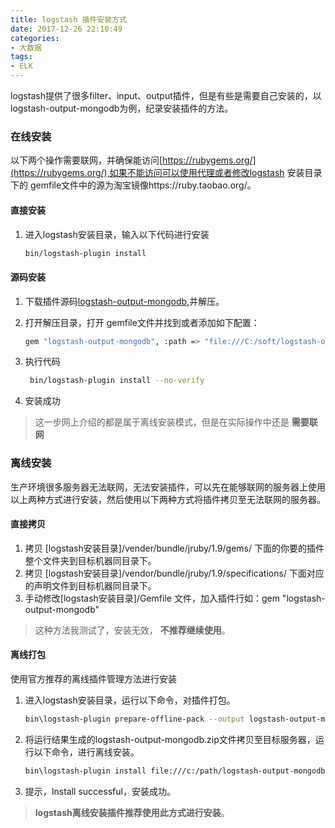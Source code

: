 ```yaml
---
title: logstash 插件安装方式
date: 2017-12-26 22:10:49
categories:
- 大数据
tags:
- ELK
---
```




logstash提供了很多filter、input、output插件，但是有些是需要自己安装的，以logstash-output-mongodb为例，纪录安装插件的方法。

### 在线安装

以下两个操作需要联网，并确保能访问[https://rubygems.org/](https://rubygems.org/),如果不能访问可以使用代理或者修改logstash 安装目录下的 gemfile文件中的源为淘宝镜像https://ruby.taobao.org/。

#### 直接安装

1. 进入logstash安装目录，输入以下代码进行安装

   ``` bash
   bin/logstash-plugin install
   ```

#### 源码安装

1. 下载插件源码[logstash-output-mongodb](https://github.com/logstash-plugins/logstash-output-mongodb),并解压。

2. 打开解压目录，打开 gemfile文件并找到或者添加如下配置：

   ```bash
   gem "logstash-output-mongodb", :path => "file:///C:/soft/logstash-output-mongodb-3.1.1"
   ```

3. 执行代码

   ```bash
    bin/logstash-plugin install --no-verify
   ```

4. 安装成功

> 这一步网上介绍的都是属于离线安装模式，但是在实际操作中还是 **需要联网** 



### 离线安装

生产环境很多服务器无法联网，无法安装插件，可以先在能够联网的服务器上使用以上两种方式进行安装，然后使用以下两种方式将插件拷贝至无法联网的服务器。

#### 直接拷贝

1. 拷贝 [logstash安装目录]/vender/bundle/jruby/1.9/gems/ 下面的你要的插件整个文件夹到目标机器同目录下。
2. 拷贝 [logstash安装目录]/vendor/bundle/jruby/1.9/specifications/ 下面对应的声明文件到目标机器同目录下。
3. 手动修改[logstash安装目录]/Gemfile 文件，加入插件行如：gem "logstash-output-mongodb"

> 这种方法我测试了，安装无效， **不推荐继续使用**。

#### 离线打包

使用官方推荐的离线插件管理方法进行安装

1. 进入logstash安装目录，运行以下命令，对插件打包。

   ```bash
   bin\logstash-plugin prepare-offline-pack --output logstash-output-mongodb.zip logstash-output-mongodb
   ```

2. 将运行结果生成的logstash-output-mongodb.zip文件拷贝至目标服务器，运行以下命令，进行离线安装。

   ```bash
   bin\logstash-plugin install file:///c:/path/logstash-output-mongodb.zip
   ```

3. 提示，Install successful，安装成功。

> **logstash离线安装插件推荐使用此方式进行安装**。